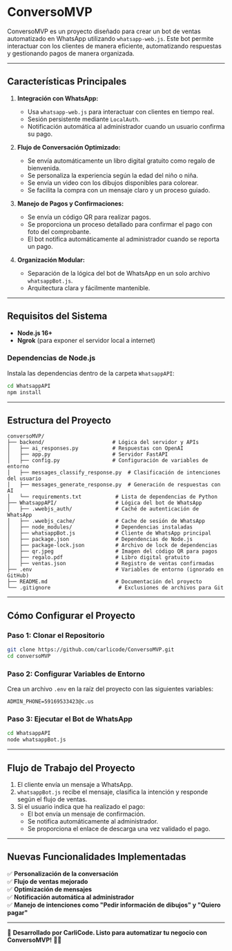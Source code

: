 # ConversoMVP

ConversoMVP es un proyecto diseñado para crear un bot de ventas automatizado en WhatsApp utilizando `whatsapp-web.js`. Este bot permite interactuar con los clientes de manera eficiente, automatizando respuestas y gestionando pagos de manera organizada.

---

## **Características Principales**

1. **Integración con WhatsApp:**
   - Usa `whatsapp-web.js` para interactuar con clientes en tiempo real.
   - Sesión persistente mediante `LocalAuth`.
   - Notificación automática al administrador cuando un usuario confirma su pago.
   
2. **Flujo de Conversación Optimizado:**
   - Se envía automáticamente un libro digital gratuito como regalo de bienvenida.
   - Se personaliza la experiencia según la edad del niño o niña.
   - Se envía un video con los dibujos disponibles para colorear.
   - Se facilita la compra con un mensaje claro y un proceso guiado.

3. **Manejo de Pagos y Confirmaciones:**
   - Se envía un código QR para realizar pagos.
   - Se proporciona un proceso detallado para confirmar el pago con foto del comprobante.
   - El bot notifica automáticamente al administrador cuando se reporta un pago.

4. **Organización Modular:**
   - Separación de la lógica del bot de WhatsApp en un solo archivo `whatsappBot.js`.
   - Arquitectura clara y fácilmente mantenible.

---

## **Requisitos del Sistema**

- **Node.js 16+**
- **Ngrok** (para exponer el servidor local a internet)

### Dependencias de Node.js

Instala las dependencias dentro de la carpeta `WhatsappAPI`:

```bash
cd WhatsappAPI
npm install
```

---

## **Estructura del Proyecto**

```
conversoMVP/
├── backend/                      # Lógica del servidor y APIs
│   ├── ai_responses.py           # Respuestas con OpenAI
│   ├── app.py                    # Servidor FastAPI
│   ├── config.py                 # Configuración de variables de entorno
│   ├── messages_classify_response.py  # Clasificación de intenciones del usuario
│   ├── messages_generate_response.py  # Generación de respuestas con AI
│   └── requirements.txt           # Lista de dependencias de Python
├── WhatsappAPI/                   # Lógica del bot de WhatsApp
│   ├── .wwebjs_auth/              # Caché de autenticación de WhatsApp
│   ├── .wwebjs_cache/             # Cache de sesión de WhatsApp
│   ├── node_modules/              # Dependencias instaladas
│   ├── whatsappBot.js             # Cliente de WhatsApp principal
│   ├── package.json               # Dependencias de Node.js
│   ├── package-lock.json          # Archivo de lock de dependencias
│   ├── qr.jpeg                    # Imagen del código QR para pagos
│   ├── regalo.pdf                 # Libro digital gratuito
│   ├── ventas.json                # Registro de ventas confirmadas
├── .env                           # Variables de entorno (ignorado en GitHub)
├── README.md                      # Documentación del proyecto
└── .gitignore                      # Exclusiones de archivos para Git
```

---

## **Cómo Configurar el Proyecto**

### Paso 1: Clonar el Repositorio

```bash
git clone https://github.com/carlicode/ConversoMVP.git
cd conversoMVP
```

### Paso 2: Configurar Variables de Entorno

Crea un archivo `.env` en la raíz del proyecto con las siguientes variables:

```env
ADMIN_PHONE=59169533423@c.us
```

### Paso 3: Ejecutar el Bot de WhatsApp

```bash
cd WhatsappAPI
node whatsappBot.js
```

---

## **Flujo de Trabajo del Proyecto**

1. El cliente envía un mensaje a WhatsApp.
2. `whatsappBot.js` recibe el mensaje, clasifica la intención y responde según el flujo de ventas.
3. Si el usuario indica que ha realizado el pago:
   - El bot envía un mensaje de confirmación.
   - Se notifica automáticamente al administrador.
   - Se proporciona el enlace de descarga una vez validado el pago.

---

## **Nuevas Funcionalidades Implementadas**
✅ **Personalización de la conversación**  
✅ **Flujo de ventas mejorado**  
✅ **Optimización de mensajes**  
✅ **Notificación automática al administrador**  
✅ **Manejo de intenciones como "Pedir información de dibujos" y "Quiero pagar"**  

---

🚀 **Desarrollado por CarliCode. Listo para automatizar tu negocio con ConversoMVP!** 🎨✨

